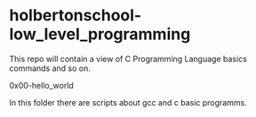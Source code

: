 # holbertonschool-low_level_programming

This repo will contain a view of C Programming Language basics commands and so on.

0x00-hello_world

In this folder there are scripts about gcc and c basic programms.

